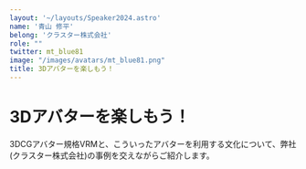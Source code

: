 ```yaml
---
layout: '~/layouts/Speaker2024.astro'
name: '青山 修平'
belong: 'クラスター株式会社'
role: ""
twitter: mt_blue81
image: "/images/avatars/mt_blue81.png"
title: 3Dアバターを楽しもう！
---
```


# 3Dアバターを楽しもう！

3DCGアバター規格VRMと、こういったアバターを利用する文化について、弊社(クラスター株式会社)の事例を交えながらご紹介します。
